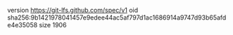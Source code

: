 version https://git-lfs.github.com/spec/v1
oid sha256:9b1421978041457e9edee44ac5af797d1ac1686914a9747d93b65afde4e35058
size 1906
